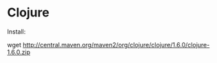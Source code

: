# Clojure

Install:

wget http://central.maven.org/maven2/org/clojure/clojure/1.6.0/clojure-1.6.0.zip